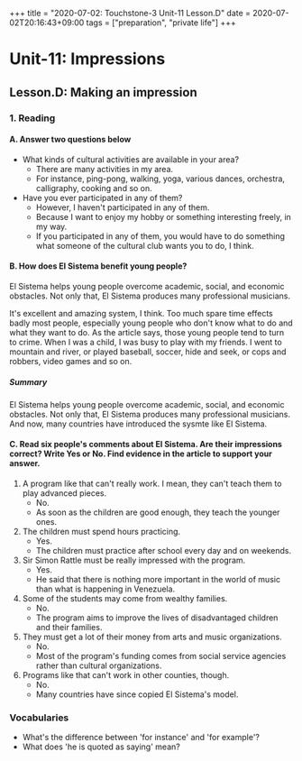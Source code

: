+++
title =  "2020-07-02: Touchstone-3 Unit-11 Lesson.D"
date = 2020-07-02T20:16:43+09:00
tags = ["preparation", "private life"]
+++

# Unit-11: Impressions

## Lesson.D: Making an impression

### 1. Reading

#### A. Answer two questions below

* What kinds of cultural activities are available in your area?
    - There are many activities in my area.
    - For instance, ping-pong, walking, yoga, various dances, orchestra, calligraphy, cooking and so on.
* Have you ever participated in any of them?
    - However, I haven't participated in any of them.
    - Because I want to enjoy my hobby or something interesting freely, in my way.
    - If you participated in any of them, you would have to do something what someone of the cultural club wants you to do, I think.

#### B. How does El Sistema benefit young people?

El Sistema helps young people overcome academic, social, and economic obstacles.
Not only that, El Sistema produces many professional musicians.

It's excellent and amazing system, I think.
Too much spare time effects badly most people,
especially young people who don't know what to do and what they want to do.
As the article says, those young people tend to turn to crime.
When I was a child, I was busy to play with my friends.
I went to mountain and river, or played baseball, soccer,
hide and seek, or cops and robbers, video games and so on. 

##### Summary

El Sistema helps young people overcome academic, social, and economic obstacles.
Not only that, El Sistema produces many professional musicians.
And now, many countries have introduced the sysmte like El Sistema.

#### C. Read six people's comments about El Sistema. Are their impressions correct? Write Yes or No. Find evidence in the article to support your answer.

1. A program like that can't really work. I mean, they can't teach them to play advanced pieces.
    - No.
    - As soon as the children are good enough, they teach the younger ones.
2. The children must spend hours practicing.
    - Yes.
    - The children must practice after school every day and on weekends.
3. Sir Simon Rattle must be really impressed with the program.
    - Yes.
    - He said that there is nothing more important in the world of music than what is happening in Venezuela.
4. Some of the students may come from wealthy families. 
    - No.
    - The program aims to improve the lives of disadvantaged children and their families.
5. They must get a lot of their money from arts and music organizations.
    - No.
    - Most of the program's funding comes from social service agencies rather than cultural organizations.
6. Programs like that can't work in other counties, though.
    - No.
    - Many countries have since copied El Sistema's model.

### Vocabularies
* What's the difference between 'for instance' and 'for example'?
* What does 'he is quoted as saying' mean?
